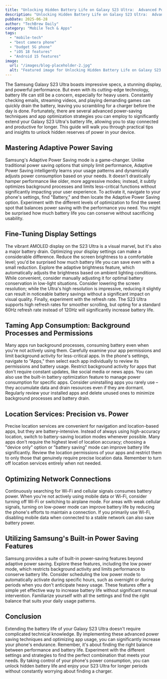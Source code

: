 ```yaml
---
title: "Unlocking Hidden Battery Life on Galaxy S23 Ultra:  Advanced Power Saving Techniques & App Optimization for Extended Usage"
description: "Unlocking Hidden Battery Life on Galaxy S23 Ultra:  Advanced Power Saving Techniques & App Optimization for Extended Usage"
pubDate: 2025-06-28
author: "TechBrew Daily"
category: "Mobile Tech & Apps"
tags:
  - "mobile-tech"
  - "best camera phone"
  - "budget 5G phone"
  - "iOS 18 features"
  - "Android 15 features"
image:
  url: "/images/blog-placeholder-2.jpg"
  alt: "Featured image for Unlocking Hidden Battery Life on Galaxy S23 Ultra:  Advanced Power Saving Techniques & App Optimization for Extended Usage"
---
```


The Samsung Galaxy S23 Ultra boasts impressive specs, a stunning display, and powerful performance. But even with its cutting-edge technology, battery life can still be a concern, especially for heavy users.  Constantly checking emails, streaming videos, and playing demanding games can quickly drain the battery, leaving you scrambling for a charger before the day is done.  Fortunately, there are several advanced power-saving techniques and app optimization strategies you can employ to significantly extend your Galaxy S23 Ultra's battery life, allowing you to stay connected and productive for longer. This guide will walk you through practical tips and insights to unlock hidden reserves of power in your device.

## Mastering Adaptive Power Saving

Samsung's Adaptive Power Saving mode is a game-changer. Unlike traditional power saving options that simply limit performance, Adaptive Power Saving intelligently learns your usage patterns and dynamically adjusts power consumption based on your needs.  It doesn't drastically hamper performance like older, more aggressive modes; instead, it subtly optimizes background processes and limits less-critical functions without significantly impacting your user experience.  To activate it, navigate to your phone's settings, find "Battery," and then locate the Adaptive Power Saving option.  Experiment with the different levels of optimization to find the sweet spot that balances power saving with the performance you need.  You might be surprised how much battery life you can conserve without sacrificing usability.

## Fine-Tuning Display Settings

The vibrant AMOLED display on the S23 Ultra is a visual marvel, but it's also a major battery drain.  Optimizing your display settings can make a considerable difference.  Reduce the screen brightness to a comfortable level; you'd be surprised how much battery life you can save even with a small reduction. Explore the adaptive brightness feature, which automatically adjusts the brightness based on ambient lighting conditions.  While convenient, consider manually adjusting it for optimal battery conservation in low-light situations.  Consider lowering the screen resolution; while the Ultra's high resolution is impressive, reducing it slightly can result in noticeable battery savings without a significant impact on visual quality.  Finally, experiment with the refresh rate. The S23 Ultra supports high refresh rates for smoother scrolling, but opting for a standard 60Hz refresh rate instead of 120Hz will significantly increase battery life.

## Taming App Consumption: Background Processes and Permissions

Many apps run background processes, consuming battery even when you're not actively using them. Carefully examine your app permissions and limit background activity for less-critical apps.  In the phone's settings, navigate to "Apps," then select each app individually to review its permissions and battery usage.  Restrict background activity for apps that don't require constant updates, like social media or news apps.  You can also use the built-in battery optimization feature to manage power consumption for specific apps.  Consider uninstalling apps you rarely use – they accumulate data and drain resources even if they are dormant. Regularly review your installed apps and delete unused ones to minimize background processes and battery drain.

## Location Services: Precision vs. Power

Precise location services are convenient for navigation and location-based apps, but they are battery-intensive.  Instead of always using high-accuracy location, switch to battery-saving location modes whenever possible.  Many apps don't require the highest level of location accuracy;  choosing a "device only" option or "battery saving" mode can improve battery life significantly.  Review the location permissions of your apps and restrict them to only those that genuinely require precise location data.  Remember to turn off location services entirely when not needed.

## Optimizing Network Connections

Continuously searching for Wi-Fi and cellular signals consumes battery power.  When you're not actively using mobile data or Wi-Fi, consider turning off Wi-Fi or switching to airplane mode.  For areas with weak cellular signals, turning on low-power mode can improve battery life by reducing the phone's efforts to maintain a connection.  If you primarily use Wi-Fi, disabling mobile data when connected to a stable network can also save battery power.

## Utilizing Samsung's Built-in Power Saving Features

Samsung provides a suite of built-in power-saving features beyond adaptive power saving.  Explore these features, including the low power mode, which restricts background activity and limits performance to conserve battery life.  Consider scheduling the low power mode to automatically activate during specific hours, such as overnight or during periods when you don't anticipate heavy usage.  These features offer a simple yet effective way to increase battery life without significant manual intervention.  Familiarize yourself with all the settings and find the right balance that suits your daily usage patterns.

## Conclusion

Extending the battery life of your Galaxy S23 Ultra doesn't require complicated technical knowledge. By implementing these advanced power saving techniques and optimizing app usage, you can significantly increase your phone's endurance. Remember, it's about finding the right balance between performance and battery life.  Experiment with the different settings and strategies to find the perfect combination that meets your needs. By taking control of your phone's power consumption, you can unlock hidden battery life and enjoy your S23 Ultra for longer periods without constantly worrying about finding a charger.